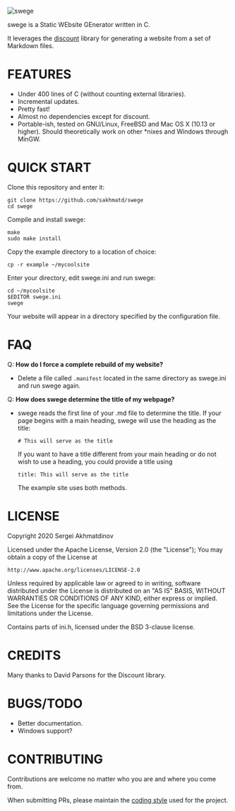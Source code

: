 ![swege](https://sakhmatd.ee/assets/img/swege_banner.png)

swege is a Static WEbsite GEnerator written in C.

It leverages the [discount](http://www.pell.portland.or.us/~orc/Code/discount/)
library for generating a website from a set of Markdown files.

# FEATURES
* Under 400 lines of C (without counting external libraries).
* Incremental updates.
* Pretty fast!
* Almost no dependencies except for discount.
* Portable-ish, tested on GNU/Linux, FreeBSD and Mac OS X (10.13 or higher).
  Should theoretically work on other *nixes and Windows through MinGW.

# QUICK START
Clone this repository and enter it:

```
git clone https://github.com/sakhmatd/swege
cd swege
```

Compile and install swege:

```
make
sudo make install
```

Copy the example directory to a location of choice:

`cp -r example ~/mycoolsite`

Enter your directory, edit swege.ini and run swege:

```
cd ~/mycoolsite
$EDITOR swege.ini
swege
```

Your website will appear in a directory specified by the
configuration file.

# FAQ

Q: **How do I force a complete rebuild of my website?**

* Delete a file called `.manifest` located in the same directory as swege.ini
  and run swege again.

Q: **How does swege determine the title of my webpage?**

*  swege reads the first line of your .md file to determine the title.
   If your page begins with a main heading, swege will use the heading
   as the title:
   
   `# This will serve as the title`

   If you want to have a title different from your main heading or
   do not wish to use a heading, you could provide a title using

   `title: This will serve as the title`

   The example site uses both methods. 

# LICENSE
Copyright 2020 Sergei Akhmatdinov

Licensed under the Apache License, Version 2.0 (the "License");
You may obtain a copy of the License at

    http://www.apache.org/licenses/LICENSE-2.0

Unless required by applicable law or agreed to in writing, software
distributed under the License is distributed on an "AS IS" BASIS,
WITHOUT WARRANTIES OR CONDITIONS OF ANY KIND, either express or implied.
See the License for the specific language governing permissions and
limitations under the License.

Contains parts of ini.h, licensed under the BSD 3-clause license.

# CREDITS
Many thanks to David Parsons for the Discount library.

# BUGS/TODO
* Better documentation.
* Windows support?

# CONTRIBUTING
Contributions are welcome no matter who you are and where you come from.

When submitting PRs, please maintain the [coding style](https://suckless.org/coding_style/)
used for the project.
